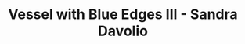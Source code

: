 ---
title: Vessel with Blue Edges III - Sandra Davolio
layout: entry
presentation: side-by-side
object:
  - id: ptl-26115
order: 407
menu: false
---